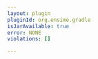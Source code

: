 ```yaml
---
layout: plugin
pluginId: org.ensime.gradle
isJarAvailable: true
error: NONE
violations: []

---
```

